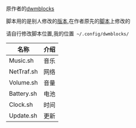 原作者的[dwmblocks](https://github.com/LukeSmithxyz/dwmblocks)

脚本用的是别人修改的[版本](https://github.com/Wjinlei/my.scripts),在作者原先的[脚本](https://github.com/LukeSmithxyz/voidrice/tree/master/.local/bin/statusbar)上修改的

请自行修改脚本位置,我的位置` ~/.config/dwmblocks/`

| 名称        | 介绍|
| ----------- | ----|
| Music.sh | 音乐|
| NetTraf.sh | 网络 |
| Volume.sh | 音量|
| Battery.sh | 电池	|
| Clock.sh | 时间     |
| Update.sh | 更新     |

